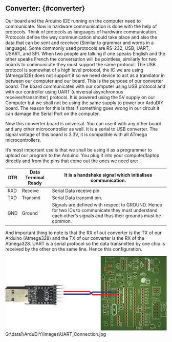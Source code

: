 ## Converter: {#converter}

Our board and the Arduino IDE running on the computer need to communicate. Now in hardware communication is done with the help of protocols. Think of protocols as languages of hardware communication. Protocols define the way communication should take place and also the data that can be sent and received (Similar to grammar and words in a language). Some commonly used protocols are RS-232, USB, UART, USART, and SPI. When two people are talking if one speaks English and the other speaks French the conversation will be pointless, similarly for two boards to communicate they must support the same protocol. The USB protocol is somewhat of a high level protocol, the IC we are using (Atmega328) does not support it so we need device to act as a translator in between our computer and our board. This is the purpose of our converter board. The board communicates with our computer using USB protocol and with our controller using UART (universal asynchronous receiver/transmitter) protocol. It is powered using the 5V supply on our Computer but we shall not be using the same supply to power our ArduDIY board. The reason for this is that if something goes wrong in our circuit it can damage the Serial Port on the computer.

Now this converter board is universal. You can use it with any other board and any other microcontroller as well. It is a serial to USB converter. The signal voltage of this board is 3.3V, it is compatible with all ATmega microcontrollers.

It’s most important use is that we shall be using it as a programmer to upload our program to the Arduino. You plug it into your computer/laptop directly and from the pins that come out the ones we need are:

| DTR | Data Terminal Ready | It is a handshake signal which initialises communication. |
| --- | --- | --- |
| RXD | Receive | Serial Data receive pin. |
| TXD | Transmit | Serial Data transmit pin. |
| GND | Ground | Signals are defined with respect to GROUND. Hence for two ICs to communicate they must understand each other’s signals and thus their grounds must be common. |

And important thing to note is that the RX of out converter is the TX of our Arduino (Atmega328) and the TX of our converter is the RX of the Atmega328\. UART is a serial protocol so the data transmitted by one chip is received by the other on the same line. Hence this configuration.

![](../assets/picture_47.jpg)G:\data1\ArduDIY\Images\UART_Connection.jpg
